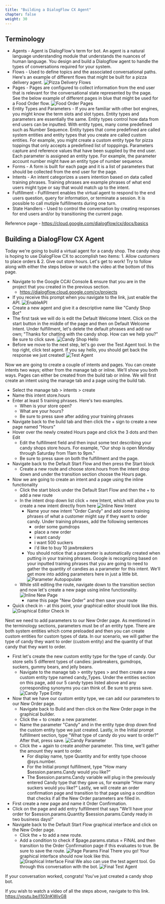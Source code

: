 ```yaml
---
title: "Building a DialogFlow CX Agent"
chapter: false
weight: 30
---
```

## Terminology
- Agents - Agent is DialogFlow's term for bot. An agent is a natural language understanding module that understands the nuances of human language. You design and build a Dialogflow agent to handle the types of conversations required for your system.
- Flows - Used to define topics and the associated conversational paths. Here's an example of different flows that might be built for a pizza delivery agent.
![Pizza Delivery Flows](/images/PizzaDeliveryFlows.jpg)
- Pages - Pages are configured to collect information from the end user that is relevant for the conversational state represented by the page. See the below example of different pages in blue that might be used for a Food Order flow. 
![Food Order Pages](/images/foodOrderPages.jpg)
- Entity Types and Parameters - If you are familiar with other bot engines, you might know the term slots and slot types. Entity types and parameters are essentially the same. Entity types control how data from end users can be inputted. With entity types, many come predefined such as Number Sequence. Entity types that come predefined are called system entities and entity types that you create are called custom entities. For example, you might create a custom entity type for pizza toppings that only accepts a predefined list of topppings. Parameters capture and reference values that have been supplied by the end user. Each parameter is assigned an entity type. For example, the parameter account number might have an entity type of number sequence. 
- Forms - A form is built for each page and it is a list of parameters that should be collected from the end user for the page.
- Intents - An intent categorizes a users intention based on data called training phrases. Training phrases are example phrases of what end users might type or say that would match up to the intent.
- Fulfillment - Fulfillment enables the virtual agent to respond to the end users question, query for information, or terminate a session. It is possible to call mutiple fulfillments during one turn.
- State Handlers - Used to control the conversation by creating responses for end users and/or by transitioning the current page.

Reference page - https://cloud.google.com/dialogflow/cx/docs/basics 


## Building a DialogFlow CX Agent
Today we're going to build a virtual agent for a candy shop. The candy shop is hoping to use DialogFlow CX to accomplish two items: 1. Allow customers to place orders & 2. Give out store hours. Let's get to work! Try to follow along with either the steps below or watch the video at the bottom of this page.

- Navigate to the Google CCAI Console & ensure that you are in the project that you created in the previous section. 
    - https://dialogflow.cloud.google.com/cx/projects
- If you receive this prompt when you navigate to the link, just enable the API.
![EnableAPI](/images/EnableAPI.jpg)
- Create a new agent and give it a descriptive name like "Candy Shop Bot"
- The first task we will do is edit the Default Welcome Intent. Click on the start button in the middle of the page and then on Default Welcome Intent. Under fulfillment, let's delete the default phrases and add our own; "Thanks for chatting with the candy shop. How can we help you?" Be sure to click save. 
![Candy Shop Hello](/images/candyShopHello.jpg)
- Before we move to the next step, let's go over the Test Agent tool. In the top right, click test agent. If you say hello, you should get back the response we just created!
![Test Agent](/images/testAgent.jpg)

Now we are going to create a couple of intents and pages. You can create intents two ways; either from the manage tab or inline. We'll show you both ways. Pages can either be created from the build tab or inline. We will first create an intent using the manage tab and a page using the build tab.
- Select the manage tab > intents > create
- Name this intent store.hours
- Enter at least 5 training phrases. Here's two examples.
    - When is your store open? 
    - What are your hours?
    - Be sure to press save after adding your training phrases
- Navigate back to the build tab and then click the + sign to create a new page named "Hours"
- Hover over the newly created Hours page and click the 3 dots and then Edit
    - Edit the fulfillment field and then input some text describing your candy shops store hours. For example, "Our shop is open Monday through Saturday from 11am to 9pm."
    - Be sure to press save on both the fulfillment and the page. 
- Navigate back to the Default Start Flow and then press the Start block
    - Create a new route and choose store.hours from the intent drop down and under the transition section choose the Hours page. 
- Now we are going to create an intent and a page using the inline functionality
    - Click the start block under the Default Start Flow and then the + to add a new route
    - In the intent drop down list click + new Intent, which will allow you to create a new intent directly from here
    ![Inline New Intent](/images/inlineNewIntent.jpg)
        - Name your new intent "Order Candy" and add some training phrases of what a customer might say if they want to order candy. Under training phrases, add the following sentences
            - order some gumdrops
            - place a new order
            - i want candy
            - i want 500 suckers
            - i'd like to buy 10 jawbreakers
        - You should notice that a parameter is automatically created when putting in your training phrases. Google is recognizing based on your inputted training phrases that you are going to need to gather the quantity of candies as a parameter for this intent. We'll get more into adding parameters here in just a little bit.
        ![Parameter Autopopulate](/images/parameterAutopopulate.jpg)
    - While still editing the route, navigate down to the transition section and now let's create a new page using inline functionality. 
    ![Inline New Page](/images/inlineNewPage.jpg)
        - name this page "New Order" and then save your route
- Quick check in - at this point, your graphical editor should look like this. 
![Graphical Editor Check In](/images/graphicalEditorCheckIn.jpg)

Next we need to add parameters to our New Order page. As mentioned in the terminology sections, parameters must be of an entity type. There are both system entities which come preloaded and then you can create custom entities for custom types of data. In our scenario, we will gather the type of candy they want to order (custom entity) and the quantity of that candy that they want to order. 
- First let's create the new custom entity type for the type of candy. Our store sells 5 different types of candies: jawbreakers, gumdrops, suckers, gummy bears, and jelly beans.
    - Navigate to the manage tab > entity types > and then create a new custom entity type named candy_Types. Under the entities section on this page, add our 5 candy types listed above and any corresponding synonyms you can think of. Be sure to press save.
    ![Candy Type Entity](/images/candyTypeEntity.jpg)
- Now that we have our custom entity type, we can add our parameters to our New Order page. 
    - Navigate back to Build and then click on the New Order page in the graphical builder. 
    - Click the + to create a new parameter.
    - Name the parameter "Candy" and in the entity type drop down find the custom entity type we just created. Lastly, in the Initial prompt fulfillment section, type "What type of candy do you want to order?" After that, press save.
    ![Candy Parameter](/images/candyParameter.jpg)
    - Click the + again to create another parameter. This time, we'll gather the amount they want to order.
        - For display name, type Quantity and for entity type choose @sys.number. 
        - For the Initial prompt fulfillment, type "How many $session.params.Candy would you like?"
        - The $session.params.Candy variable will plug in the previously entered Candy type that they gave us, for example "How many suckers would you like?"
Lastly, we will create an order confirmation page and transition to that page using a condition that checks if all the New Order parameters are filled in.
- First create a new page and name it Order Confirmation. 
- Click on the page and add entry fulfillment that says "We'll have your order for $session.params.Quantity $session.params.Candy ready in two business days!"
- Navigate back to the Default Start Flow graphical interface and click on the New Order page. 
    - Click the + to add a new route. 
    - Add a condition to check if $page.params.status = FINAL and then transition to the Order Confirmation page if this evaluates to true. Be sure to save the route.
    ![Page Params Final](/images/pageParamsFinal.jpg)
There you go! Your graphical interface should now look like this. 
![Graphical Interface Final](/images/graphicalInterfaceFinal.jpg)
We also can use the test agent tool. Go through this conversation with the bot.
![Final Test Agent](/images/finalTestAgent.jpg)

If your conversation worked, congrats! You've just created a candy shop bot.

If you wish to watch a video of all the steps above, navigate to this link. https://youtu.be/I103nKWivG8 


